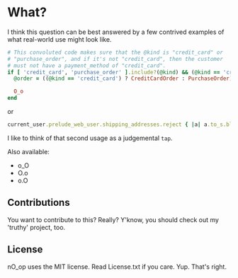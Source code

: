 # What?

I think this question can be best answered by a few contrived examples of what real-world use might look like.

```ruby
# This convoluted code makes sure that the @kind is "credit_card" or
# "purchase_order", and if it's not "credit_card", then the customer
# must not have a payment_method of "credit_card".
if [ 'credit_card', 'purchase_order' ].include?(@kind) && (@kind == 'credit_card' || current_user.customer.payment_method == 'purchase_order')
  @order = ((@kind == 'credit_card') ? CreditCardOrder : PurchaseOrder).new(params[:order])

  O_o
end
```

or

```ruby
current_user.prelude_web_user.shipping_addresses.reject { |a| a.to_s.blank? }.sort_by(&:to_s).O_o.collect {|a| [ a.to_s, a.id ] }
```

I like to think of that second usage as a judgemental `tap`.

Also available:

 * o_O
 * O.o
 * o.O

## Contributions

You want to contribute to this? Really? Y'know, you should check out my 'truthy' project, too.

## License

nO_op uses the MIT license. Read License.txt if you care. Yup. That's right.
